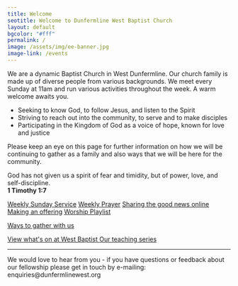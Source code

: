 ```yaml
---
title: Welcome
seotitle: Welcome to Dunfermline West Baptist Church
layout: default
bgcolor: "#fff"
permalink: /
image: /assets/img/ee-banner.jpg
image-link: /events
---
```

<div class="col-lg-12">
We are a dynamic Baptist Church in West Dunfermline. Our church family is made up of diverse people from various backgrounds. We meet every Sunday at 11am and run various activities throughout the week. A warm welcome awaits you.
    
    
* Seeking to know God, to follow Jesus, and listen to the Spirit
* Striving to reach out into the community, to serve and to make disciples
* Participating in the Kingdom of God as a voice of hope, known for love and justice


Please keep an eye on this page for further information on how we will be continuing to gather as a family and also ways that we will be here for the community.


<p class='verse'>
God has not given us a spirit of fear and timidity, but of power, love, and self-discipline.<br /> 
<strong>1 Timothy 1:7</strong>
</p>

<p class='center'>
<a href='/online/#weeklyservice' title='Weekly Sunday Service' class='onlineicon live'>Weekly Sunday Service</a>
<a href='/online/#weeklyprayer' title='Weekly Prayer' class='onlineicon prayer'>Weekly Prayer</a>
<a href='/online/#sharing' title='Sharing the good news online' class='onlineicon sharing'>Sharing the good news online</a>
<a href='/online/#offering' title='Making an offering'  class='onlineicon giving'>Making an offering</a>
<a href='/online/#playlist' title='Worship Playlist'  class='onlineicon worship'>Worship Playlist</a>
</p>
<p class='center'>
<a href='/online/' class="btn btn-xl btn-primary mt-4 call2action">Ways to gather with us</a>
</p>
<div class="text-center mt-4">
<a class="btn btn-xl btn-primary mt-4" href='{{ site.url }}/events'>
View what's on at West Baptist
</a>
<a class="btn btn-xl btn-primary mt-4" href='{{ site.url }}/Choose-your-king'>
Our teaching series
</a>
</div>
<hr class="star-light-black" id='contact'>
<span class='text-center'>We would love to hear from you - if you have questions or feedback about our fellowship please get in touch by e-mailing: <a mailto='enquiries@dunfermlinewest.org'>enquiries@dunfermlinewest.org</a></span>
</div>
